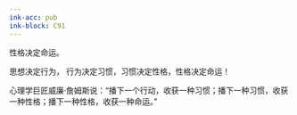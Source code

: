 ```yaml
---
ink-acc: pub
ink-block: C91
---
```

性格决定命运。

思想决定行为， 行为决定习惯，习惯决定性格，性格决定命运！

心理学巨匠威廉·詹姆斯说：“播下一个行动，收获一种习惯；播下一种习惯，收获一种性格；播下一种性格，收获一种命运。”